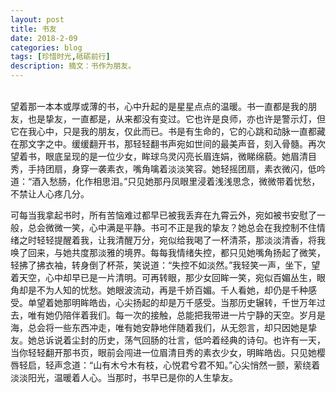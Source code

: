 ```yaml
---
layout: post
title: 书友
date: 2018-2-09
categories: blog
tags: [珍惜时光,砥砺前行]
description: 摘文：书作为朋友。
---
```


    
   望着那一本本或厚或薄的书，心中升起的是星星点点的温暖。书一直都是我的朋友，也是挚友，一直都是，从来都没有变过。它也许是良师，亦也许是警示灯，但它在我心中，只是我的朋友，仅此而已。书是有生命的，它的心跳和动脉一直都藏在那文字之中。缓缓翻开书，那轻轻翻书声宛如世间的最美声音，刻入骨髓。再次望着书，眼底呈现的是一位少女，眸球乌灵闪亮长眉连娟，微睇绵藐。她眉清目秀，手持团扇，身穿一袭素衣，嘴角噙着淡淡笑容。她轻摇团扇，素衣微闪，低吟道：“酒入愁肠，化作相思泪。”只见她那丹凤眼里浸着浅浅思念，微微带着忧愁，不禁让人心疼几分。
　　
   
   可每当我拿起书时，所有苦恼难过都早已被我丢弃在九霄云外，宛如被书安慰了一般，总会微微一笑，心中满是平静。书可不正是我的挚友？她总会在我控制不住情绪之时轻轻提醒着我，让我清醒万分，宛似给我喝了一杯清茶，那淡淡清香，将我唤了回来，与她共度那淡雅的境界。每每我情绪失控，都只见她嘴角扬起了微笑，轻拂了拂衣袖，转身倒了杯茶，笑说道：“失控不如淡然。”我轻笑一声，坐下，望着天空，心中却早已是一片清明。可再转眼，那少女回眸一笑，宛似百媚丛生，眼角却是不为人知的忧愁。她眼波流动，再是千娇百媚。千人看她，却仍是千种感受。单望着她那明眸皓齿，心尖扬起的却是万千感受。当那历史辗转，千世万年过去，唯有她仍陪伴着我们。每一次的接触，总能把我带进一片宁静的天空。岁月是海，总会将一些东西冲走，唯有她安静地伴随着我们，从无怨言，却只因她是挚友。她总诉说着尘封的历史，荡气回肠的壮言，低吟着经典的诗句。也许有一天，当你轻轻翻开那书页，眼前会闯进一位眉清目秀的素衣少女，明眸皓齿。只见她樱唇轻启，轻声念道：“山有木兮木有枝，心悦君兮君不知。”心尖悄然一颤，萦绕着淡淡阳光，温暖着人心。当那时，书早已是你的人生挚友。
